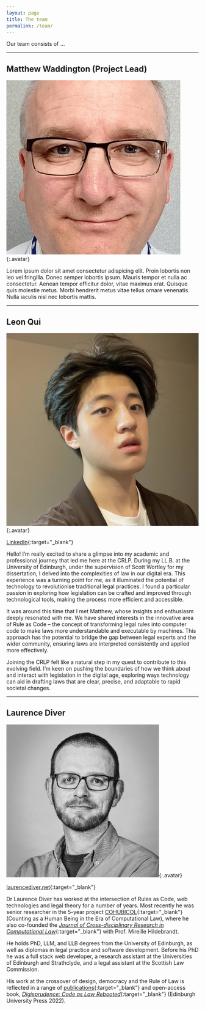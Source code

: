 ```yaml
---
layout: page
title: The team
permalink: /team/
---
```


Our team consists of ...

----

## Matthew Waddington (Project Lead)

![Photo of Matthew Waddington](/images/crlp-waddington.jpg){:.avatar}

Lorem ipsum dolor sit amet consectetur adispicing elit. Proin lobortis non leo vel fringilla. Donec semper lobortis ipsum. Mauris tempor et nulla ac consectetur. Aenean tempor efficitur dolor, vitae maximus erat. Quisque quis molestie metus. Morbi hendrerit metus vitae tellus ornare venenatis. Nulla iaculis nisl nec lobortis mattis.

----

## Leon Qui

![Photo of Leon Qiu](/images/crlp-leon.jpg){:.avatar}

[LinkedIn](https://www.linkedin.com/in/qiutinsanleon/){:target="_blank"}

Hello! I’m really excited to share a glimpse into my academic and professional journey that led me here at the CRLP. During my LL.B. at the University of Edinburgh, under the supervision of Scott Wortley for my dissertation, I delved into the complexities of law in our digital era. This experience was a turning point for me, as it illuminated the potential of technology to revolutionise traditional legal practices. I found a particular passion in exploring how legislation can be crafted and improved through technological tools, making the process more efficient and accessible.

It was around this time that I met Matthew, whose insights and enthusiasm deeply resonated with me. We have shared interests in the innovative area of Rule as Code – the concept of transforming legal rules into computer code to make laws more understandable and executable by machines. This approach has the potential to bridge the gap between legal experts and the wider community, ensuring laws are interpreted consistently and applied more effectively.

Joining the CRLP felt like a natural step in my quest to contribute to this evolving field. I’m keen on pushing the boundaries of how we think about and interact with legislation in the digital age, exploring ways technology can aid in drafting laws that are clear, precise, and adaptable to rapid societal changes.

----

## Laurence Diver

![Photo of Laurence Diver](/images/crlp-laurence.jpg){:.avatar}

[laurencediver.net](https://laurencediver.net){:target="_blank"}

Dr Laurence Diver has worked at the intersection of Rules as Code, web technologies and legal theory for a number of years. Most recently he was senior researcher in the 5-year project [COHUBICOL](https://cohubicol.com){:target="_blank"} (Counting as a Human Being in the Era of Computational Law), where he also co-founded the [*Journal of Cross-disciplinary Research in Computational Law*](https://journalcrcl.org){:target="_blank"} with Prof. Mireille Hildebrandt. 

He holds PhD, LLM, and LLB degrees from the University of Edinburgh, as well as diplomas in legal practice and software development. Before his PhD he was a full stack web developer, a research assistant at the Universities of Edinburgh and Strathclyde, and a legal assistant at the Scottish Law Commission.

His work at the crossover of design, democracy and the Rule of Law is reflected in a range of [publications](https://laurencediver.net/publications-and-presentations/){:target="_blank"} and open-access book, [*Digisprudence: Code as Law Rebooted*](https://edinburghuniversitypress.com/book-digisprudence-code-as-law-rebooted.html){:target="_blank"} (Edinburgh University Press 2022).